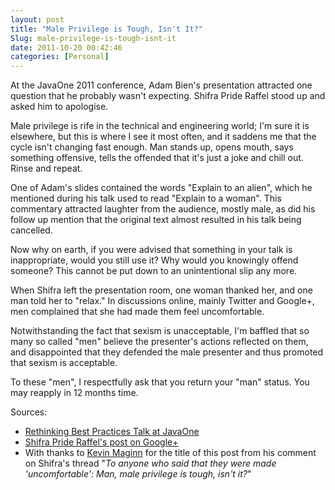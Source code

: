 ```yaml
---
layout: post
title: "Male Privilege is Tough, Isn't It?"
Slug: male-privilege-is-tough-isnt-it
date: 2011-10-20 00:42:46
categories: [Personal]
---
```

At the JavaOne 2011 conference, Adam Bien's presentation attracted one question that he probably wasn't expecting. Shifra Pride Raffel stood up and asked him to apologise.

Male privilege is rife in the technical and engineering world; I'm sure it is elsewhere, but this is where I see it most often, and it saddens me that the cycle isn't changing fast enough. Man stands up, opens mouth, says something offensive, tells the offended that it's just a joke and chill out. Rinse and repeat.

One of Adam's slides contained the words "Explain to an alien", which he mentioned during his talk used to read "Explain to a woman". This commentary attracted laughter from the audience, mostly male, as did his follow up mention that the original text almost resulted in his talk being cancelled.

Now why on earth, if you were advised that something in your talk is inappropriate, would you still use it? Why would you knowingly offend someone? This cannot be put down to an unintentional slip any more.

When Shifra left the presentation room, one woman thanked her, and one man told her to "relax." In discussions online, mainly Twitter and Google+, men complained that she had made them feel uncomfortable.

Notwithstanding the fact that sexism is unacceptable, I'm baffled that so many so called "men" believe the presenter's actions reflected on them, and disappointed that they defended the male presenter and thus promoted that sexism is acceptable.

To these "men", I respectfully ask that you return your "man" status. You may reapply in 12 months time.

Sources:

- [Rethinking Best Practices Talk at JavaOne](http://geekfeminism.wikia.com/wiki/Rethinking_Best_Practices_Talk_at_JavaOne)
- [Shifra Pride Raffel's post on Google+](https://plus.google.com/110635974610895095726/posts/fTygidL33cx)
- With thanks to [Kevin Maginn](https://plus.google.com/111922906987995001876) for the title of this post from his comment on Shifra's thread "_To anyone who said that they were made 'uncomfortable': Man, male privilege is tough, isn't it?_"
